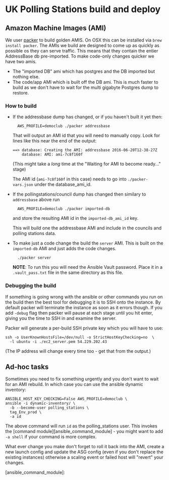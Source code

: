 # UK Polling Stations build and deploy

## Amazon Machine Images (AMI)

We user [packer] to build golden AMIS. On OSX this can be installed via `brew
install packer`. The AMIs we build are designed to come up as quickly as
possible os they can serve traffic. This means that they contain the entier
AddressBase db pre-imported. To make code-only changes quicker we have two
amis.

- The "imported DB" ami which has postgres and the DB imported but nothing
  else.
- The code/app AMI which is built off the DB ami. This is much faster to build
  as we don't have to wait for the multi gigabyte Postgres dump to restore.


### How to build

- If the addressbase dump has changed, or if you haven't built it yet then:

        AWS_PROFILE=democlub ./packer addressbase

  That will output an AMI id that you will need to manually copy. Look for
  lines like this near the end of the output:

      ==> database: Creating the AMI: addressbase 2016-06-20T12-38-27Z
          database: AMI: ami-7c8f160f

  (This might take a *long* time at the "Waiting for AMI to become ready..."
  stage)

  The AMI id (`ami-7c8f160f` in this case) needs to go into
  `./packer-vars.json` under the database_ami_id.

- If the pollingstations/council dump has changed then similary to
    `addressbase` above run

        AWS_PROFILE=democlub ./packer imported-db

  and store the resulting AMI id in the `imported-db_ami_id` key.

  This will build one the addressbase AMI and include in the councils and
  polling stations data.

- To make just a code change the build the `server` AMI. This is built on the
    `imported-db` AMI and just adds the code changes.

        ./packer server

  **NOTE**: To run this you will need the Ansible Vault password. Place it in
  a `.vault_pass.txt` file in the same directory as this file.

### Debugging the build

If something is going wrong with the ansible or other commands you run on the
build then the best tool for debugging it is to SSH onto the instance. By
default packer will terminate the instance as soon as it errors though. If you
add `-debug` flag then packer will pause at each stage until you hit enter,
giving you the time to SSH in and examine the server.

Packer will generate a per-build SSH private key which you will have to use:

    ssh -o UserKnownHostsFile=/dev/null -o StrictHostKeyChecking=no  \
      -l ubuntu -i ./ec2_server.pem 54.229.202.43

(The IP address will change every time too - get that from the output.)


[packer]: https://www.packer.io/

## Ad-hoc tasks

Sometimes you need to fix something urgently and you don't want to wait for an
AMI rebuild. In which case you can use the ansible dynamic inventory:

    ANSIBLE_HOST_KEY_CHECKING=False AWS_PROFILE=democlub \
    ansible -i dynamic-inventory/ \
      -b --become-user polling_stations \
      tag_Env_prod \
      -a id

The above command will run `id` as the polling_stations user. This invokes the
[command module][ansible_command_module] - you might want to add `-a shell` if
your command is more complex.

What ever change you make don't forget to roll it back into the AMI, create a
new launch config and update the ASG config (even if you don't replace the
existing instances) otherwise a scaling event or failed host will "revert"
your changes.

[ansible_command_module]:
